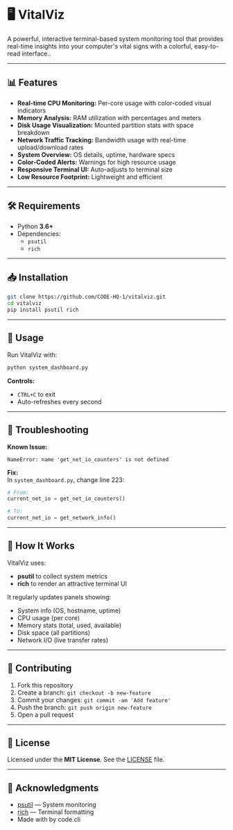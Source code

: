 # 🖥️ VitalViz

A powerful, interactive terminal-based system monitoring tool that provides real-time insights into your computer's vital signs with a colorful, easy-to-read interface..

---

## 📊 Features

- **Real-time CPU Monitoring:** Per-core usage with color-coded visual indicators  
- **Memory Analysis:** RAM utilization with percentages and meters  
- **Disk Usage Visualization:** Mounted partition stats with space breakdown  
- **Network Traffic Tracking:** Bandwidth usage with real-time upload/download rates  
- **System Overview:** OS details, uptime, hardware specs  
- **Color-Coded Alerts:** Warnings for high resource usage  
- **Responsive Terminal UI:** Auto-adjusts to terminal size  
- **Low Resource Footprint:** Lightweight and efficient  

---

## 🛠️ Requirements

- Python **3.6+**
- Dependencies:
  - `psutil`
  - `rich`

---

## 📥 Installation

```bash
git clone https://github.com/CODE-HQ-1/vitalviz.git
cd vitalviz
pip install psutil rich
```

---

## 🚀 Usage

Run VitalViz with:

```bash
python system_dashboard.py
```

**Controls:**  
- `CTRL+C` to exit  
- Auto-refreshes every second  

---

## 🐛 Troubleshooting

**Known Issue:**  
```
NameError: name 'get_net_io_counters' is not defined
```

**Fix:**  
In `system_dashboard.py`, change line 223:  
```python
# From:
current_net_io = get_net_io_counters()

# To:
current_net_io = get_network_info()
```

---

## 📖 How It Works

VitalViz uses:
- **psutil** to collect system metrics  
- **rich** to render an attractive terminal UI

It regularly updates panels showing:
- System info (OS, hostname, uptime)
- CPU usage (per core)
- Memory stats (total, used, available)
- Disk space (all partitions)
- Network I/O (live transfer rates)

---

## 🤝 Contributing

1. Fork this repository  
2. Create a branch: `git checkout -b new-feature`  
3. Commit your changes: `git commit -am 'Add feature'`  
4. Push the branch: `git push origin new-feature`  
5. Open a pull request  

---

## 📜 License

Licensed under the **MIT License**. See the [LICENSE](LICENSE) file.

---

## 🙏 Acknowledgments

- [psutil](https://github.com/giampaolo/psutil) — System monitoring
- [rich](https://github.com/Textualize/rich) — Terminal formatting  
- Made with by code.cli
